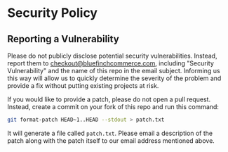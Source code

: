 # Security Policy

## Reporting a Vulnerability

Please do not publicly disclose potential security vulnerabilities. Instead, report them to checkout@bluefinchcommerce.com, including "Security Vulnerability" and the name of this repo in the email subject. Informing us this way will allow us to quickly determine the severity of the problem and provide a fix without putting existing projects at risk.

If you would like to provide a patch, please do not open a pull request. Instead, create a commit on your fork of this repo and run this command:

```bash
git format-patch HEAD~1..HEAD --stdout > patch.txt
```

It will generate a file called `patch.txt`. Please email a description of the patch along with the patch itself to our email address mentioned above.
